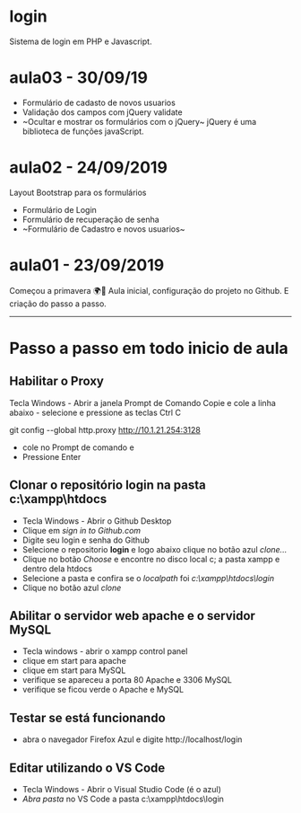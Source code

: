 # login
Sistema de login em PHP e Javascript.

# aula03 - 30/09/19
- Formulário de cadasto de novos usuarios
- Validação dos campos com jQuery validate
- ~Ocultar e mostrar os formulários com o jQuery~
jQuery é uma biblioteca de funções javaScript.

# aula02 - 24/09/2019
Layout Bootstrap para os formulários
- Formulário de Login
- Formulário de recuperação de senha
- ~Formulário de Cadastro e novos usuarios~

# aula01 - 23/09/2019
 Começou a primavera 🌍🌻 
 Aula inicial, configuração do projeto no Github.
 E criação do passo a passo.

 
---
# Passo a passo em todo inicio de aula

## Habilitar o Proxy
   Tecla Windows - Abrir a janela Prompt de Comando
   Copie e cole a linha abaixo - selecione e pressione as teclas Ctrl C

   git config --global http.proxy http://10.1.21.254:3128
   - cole no Prompt de comando e
   - Pressione Enter
    
   ## Clonar o repositório **login** na pasta **c:\xampp\htdocs**
   - Tecla Windows - Abrir o Github Desktop
   - Clique em *sign in to Github.com*
   - Digite seu login e senha do Github
   - Selecione o repositorio **login** e logo abaixo clique no botão azul *clone...*
   - Clique no botão *Choose* e encontre no disco local c; a pasta xampp e dentro dela htdocs
   - Selecione a pasta e confira se o *localpath* foi *c:\xampp\htdocs\login*
   - Clique no botão azul *clone*
   
   ## Abilitar o servidor web **apache** e o servidor **MySQL**
   - Tecla windows - abrir o xampp control panel 
   - clique em start para apache 
   - clique em start para MySQL
   - verifique se apareceu a porta 80 Apache e 3306 MySQL
   - verifique se ficou verde o Apache e MySQL
   
   ## Testar se está funcionando
   - abra o navegador Firefox Azul e digite http://localhost/login
   
   ## Editar utilizando o VS Code
   - Tecla Windows - Abrir o Visual Studio Code (é o azul)
   - *Abra pasta* no VS Code a pasta c:\xampp\htdocs\login
    
   
